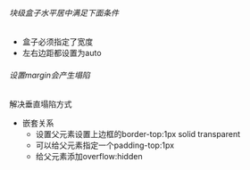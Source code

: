 ###### 块级盒子水平居中满足下面条件

*  盒子必须指定了宽度
* 左右边距都设置为auto

###### 设置margin会产生塌陷

解决垂直塌陷方式

* 嵌套关系
  * 设置父元素设置上边框的border-top:1px solid transparent
  * 可以给父元素指定一个padding-top:1px
  * 给父元素添加overflow:hidden

